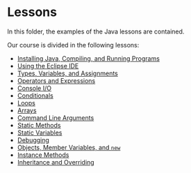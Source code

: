 # Lessons

In this folder, the examples of the Java lessons are contained. 

Our course is divided in the following lessons:

* [Installing Java, Compiling, and Running Programs](02_java/)
* [Using the Eclipse IDE](03_eclipse/)
* [Types, Variables, and Assignments](04_types_variables_assigments/)
* [Operators and Expressions](05_operators_expressions/)
* [Console I/O](06_console_io/)
* [Conditionals](07_conditionals/)
* [Loops](08_loops/)
* [Arrays](09_arrays/)
* [Command Line Arguments](10_command_line_args/)
* [Static Methods](11_static_methods/)
* [Static Variables](12_static_variables/)
* [Debugging](13_debugging/)
* [Objects, Member Variables, and `new`](14_objects_instance_vars_new/)
* [Instance Methods](15_instance_methods/)
* [Inheritance and Overriding](16_inheritance_and_overriding/)